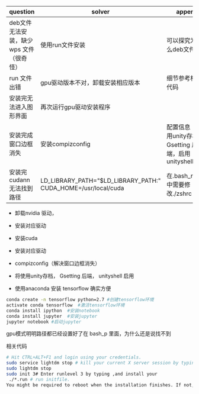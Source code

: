 
| question| solver | append|
|--------|--------| --------|
|     deb文件无法安装，缺少 wps 文件（很奇怪）   |     使用run文件安装   | 可以探究为什么deb文件不行
|run 文件出错 |gpu驱动版本不对，卸载安装相应版本| 细节参考相关代码
|安装完无法进入图形界面|再次运行gpu驱动安装程序|
|安装完成窗口边框消失|安装compizconfig | 配置信息： 使用unity存档，Gsetting 后端，启用unityshell|
|安装完cudann 无法找到路径|LD_LIBRARY_PATH="$LD_LIBRARY_PATH:" CUDA_HOME=/usr/local/cuda|在.bash_rc,zsh中需要修改./zshrc


- 卸载nvidia 驱动，
- 安装对应驱动
- 安装cuda
- 安装对应驱动
- compizconfig（解决窗口边框消失）
- 将使用unity存档， Gsetting 后端， unityshell 启用

- 使用anaconda 安装 tensorflow 确实方便


```bash
conda create -n tensorflow python=2.7 #创建tensorflow环境
activate conda tensorflow  #激活tensorflow环境
conda install ipython  #安装notebook
conda install jupyter  #安装jupyter
jupyter notebook #启动jupyter
```
gpu模式明明路径都已经设置好了在 bash_p
里面，为什么还是说找不到

相关代码
``` bash
# Hit CTRL+ALT+F1 and login using your credentials.
sudo service lightdm stop # kill your current X server session by typing 
sudo lightdm stop
sudo init 3# Enter runlevel 3 by typing ,and install your
 ./*.run # run initfile.
You might be required to reboot when the installation finishes. If not, run `sudo service lightdm start` or sudo start lightdm to start your X server again.
```